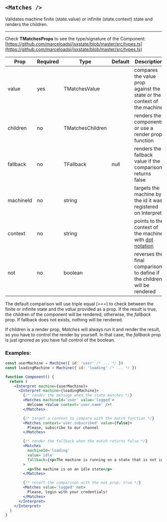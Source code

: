 ## `<Matches />`

Validates machine finite (state.value) or infinite (state.context) state and renders the children.

---

Check **TMatchesProps** to see the type/signature of the Component:
[https://github.com/marceloadsj/jsxstate/blob/master/src/types.ts](https://github.com/marceloadsj/jsxstate/blob/master/src/types.ts)

| Prop      | Required | Type             | Default | Description                                                                                   |
| --------- | -------- | ---------------- | ------- | --------------------------------------------------------------------------------------------- |
| value     | yes      | TMatchesValue    |         | compares the value prop against the state or the context of the machine                       |
| children  | no       | TMatchesChildren |         | renders the components or use a render prop function                                          |
| fallback  | no       | TFallback        | null    | renders the fallback value if the comparison returns false                                    |
| machineId | no       | string           |         | targets the machine by the id it was registered on Interpret                                  |
| context   | no       | string           |         | points to the context of the machine with [dot notation](https://lodash.com/docs/4.17.15#get) |
| not       | no       | boolean          |         | reverses the final comparison to define if the children will be rendered                      |

The default comparison will use triple equal (===) to check between the finite or infinite state and the _value_ provided as a prop.
If the result is true, the children of the component will be rendered, otherwise, the _fallback_ prop. If fallback does not exists, nothing will be rendered.

If children is a render prop, _Matches_ will always run it and render the result, so you have to control the render by yourself.
In that case, the _fallback_ prop is just ignored as you have full control of the boolean.

### Examples:

```jsx
const userMachine = Machine({ id: 'user' /* ... */ })
const loadingMachine = Machine({ id: 'loading' /* ... */ })

function Component() {
  return (
    <Interpret machine={userMachine}>
      <Interpret machine={loadingMachine}>
        {/* render the message when the state matches */}
        <Matches machineId='user' value='logged'>
          Welcome <Value context='user.name' />!
        </Matches>

        {/* target a context to compare with the match function */}
        <Matches context='user.subscribed' value={false}>
          Please, subscribe to our channel
        </Matches>

        {/* render the fallback when the match returns false */}
        <Matches
          machineId='loading'
          value='idle'
          fallback={<p>The machine is running on a state that is not idle</p>}
        >
          <p>The machine is on an idle state</p>
        </Matches>

        {/* revert the comparison with the not prop: true */}
        <Matches value='logged' not>
          Please, login with your credentials!
        </Matches>
      </Interpret>
    </Interpret>
  )
}
```
